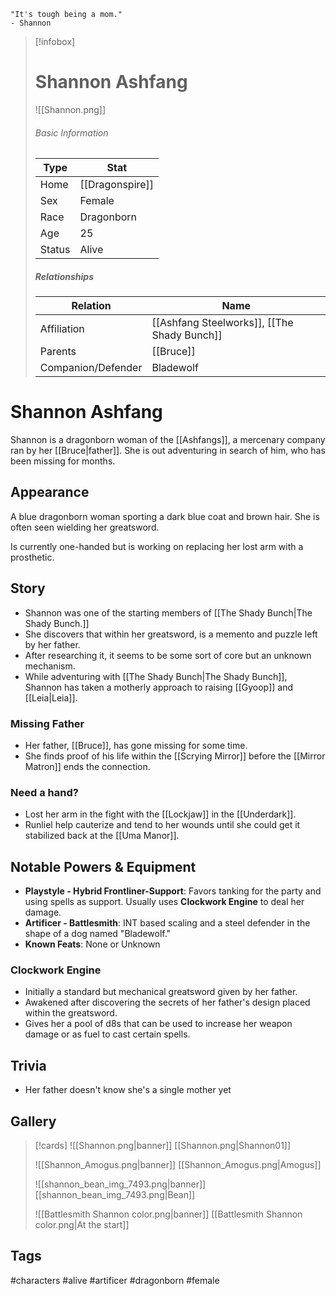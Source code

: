 	"It's tough being a mom." 
	- Shannon

> [!infobox]
> # Shannon Ashfang
> ![[Shannon.png]]
> ###### Basic Information
> | Type | Stat |
> | ---- | ---- |
> | Home | [[Dragonspire]] |
> | Sex | Female |
> | Race | Dragonborn |
> | Age | 25 |
> | Status | Alive |
> ##### Relationships
> | Relation | Name |
> | ---- | ---- |
> | Affiliation | [[Ashfang Steelworks]], [[The Shady Bunch]]|
> | Parents | [[Bruce]]|
> |Companion/Defender|Bladewolf|

# Shannon Ashfang
Shannon is a dragonborn woman of the [[Ashfangs]], a mercenary company ran by her [[Bruce|father]]. She is out adventuring in search of him, who has been missing for months.

## Appearance
A blue dragonborn woman sporting a dark blue coat and brown hair. She is often seen wielding her greatsword. 

Is currently one-handed but is working on replacing her lost arm with a prosthetic.

## Story
- Shannon was one of the starting members of [[The Shady Bunch|The Shady Bunch.]]
- She discovers that within her greatsword, is a memento and puzzle left by her father.
- After researching it, it seems to be some sort of core but an unknown mechanism.
- While adventuring with [[The Shady Bunch|The Shady Bunch]], Shannon has taken a motherly approach to raising [[Gyoop]] and [[Leia|Leia]].

### Missing Father
- Her father, [[Bruce]], has gone missing for some time.
- She finds proof of his life within the [[Scrying Mirror]] before the [[Mirror Matron]] ends the connection.

### Need a hand?
- Lost her arm in the fight with the [[Lockjaw]] in the [[Underdark]].
- Runliel help cauterize and tend to her wounds until she could get it stabilized back at the [[Uma Manor]].
## Notable Powers & Equipment
- **Playstyle - Hybrid Frontliner-Support**: Favors tanking for the party and using spells as support. Usually uses **Clockwork Engine** to deal her damage.
- **Artificer - Battlesmith**: INT based scaling and a steel defender in the shape of a dog named "Bladewolf."
- **Known Feats**: None or Unknown

### Clockwork Engine
- Initially a standard but mechanical greatsword given by her father.
- Awakened after discovering the secrets of her father's design placed within the greatsword.
- Gives her a pool of d8s that can be used to increase her weapon damage or as fuel to cast certain spells.

## Trivia
- Her father doesn't know she's a single mother yet

## Gallery
>[!cards]
>![[Shannon.png|banner]]
>[[Shannon.png|Shannon01]]
>
>![[Shannon_Amogus.png|banner]]
>[[Shannon_Amogus.png|Amogus]]
>
>![[shannon_bean_img_7493.png|banner]]
>[[shannon_bean_img_7493.png|Bean]]
>
>![[Battlesmith Shannon color.png|banner]]
>[[Battlesmith Shannon color.png|At the start]]

## Tags
#characters #alive #artificer #dragonborn #female 